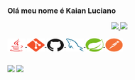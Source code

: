 ### Olá meu nome é Kaian Luciano
<div align="center">
  <a href="https://github.com/KaianLuciano">
  <img height="180em" src="https://github-readme-stats.vercel.app/api?username=KaianLuciano&show_icons=true&theme=dracula&include_all_commits=true&count_private=true"/>
  <img height="180em" src="https://github-readme-stats.vercel.app/api/top-langs/?username=KaianLuciano&layout=compact&langs_count=7&theme=dracula"/>
</div>
<div style="display: inline_block"><br>
  <img align="center" alt="Kaian-Java" height="30" width="40" src="https://raw.githubusercontent.com/devicons/devicon/master/icons/java/java-plain.svg">
  <img align="center" alt="Kaian-Git" height="30" width="40" src="https://raw.githubusercontent.com/devicons/devicon/master/icons/git/git-plain.svg">
  <img align="center" alt="Kaian-GitHub" height="30" width="40" src="https://raw.githubusercontent.com/devicons/devicon/master/icons/github/github-original.svg">
  <img align="center" alt="Kaian-MySql" height="30" width="40" src="https://raw.githubusercontent.com/devicons/devicon/master/icons/mysql/mysql-original.svg">
  <img align="center" alt="Kaian-Spring" height="30" width="40" src="https://raw.githubusercontent.com/devicons/devicon/master/icons/spring/spring-original.svg">
  <img align="center" alt="Kaian-Postman" height="30" width="40" src="https://raw.githubusercontent.com/devicons/devicon/master/icons/postman/postman-original.svg">
  
</div>
  
  ##
 
<div> 
  <a href = "mailto:kaianlucianoalvesdossantos@gmail.com"><img src="https://img.shields.io/badge/-Gmail-%23333?style=for-the-badge&logo=gmail&logoColor=white" target="_blank"></a>
  <a href="https://www.linkedin.com/in/kaian-luciano-92a5b9227/" target="_blank"><img src="https://img.shields.io/badge/-LinkedIn-%230077B5?style=for-the-badge&logo=linkedin&logoColor=white" target="_blank"></a>  
</div>

